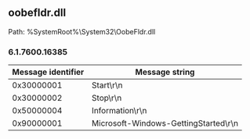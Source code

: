 ## oobefldr.dll

Path: %SystemRoot%\System32\OobeFldr.dll

### 6.1.7600.16385

Message identifier | Message string
--- | ---
0x30000001 | Start\r\n
0x30000002 | Stop\r\n
0x50000004 | Information\r\n
0x90000001 | Microsoft-Windows-GettingStarted\r\n
